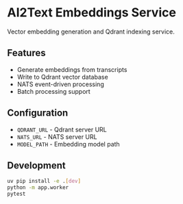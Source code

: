 # AI2Text Embeddings Service

Vector embedding generation and Qdrant indexing service.

## Features

- Generate embeddings from transcripts
- Write to Qdrant vector database
- NATS event-driven processing
- Batch processing support

## Configuration

- `QDRANT_URL` - Qdrant server URL
- `NATS_URL` - NATS server URL
- `MODEL_PATH` - Embedding model path

## Development

```bash
uv pip install -e .[dev]
python -m app.worker
pytest
```


